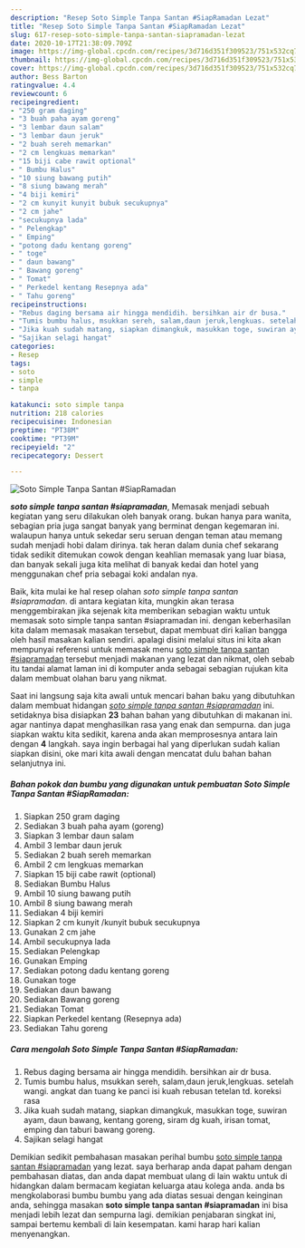 ```yaml
---
description: "Resep Soto Simple Tanpa Santan #SiapRamadan Lezat"
title: "Resep Soto Simple Tanpa Santan #SiapRamadan Lezat"
slug: 617-resep-soto-simple-tanpa-santan-siapramadan-lezat
date: 2020-10-17T21:38:09.709Z
image: https://img-global.cpcdn.com/recipes/3d716d351f309523/751x532cq70/soto-simple-tanpa-santan-siapramadan-foto-resep-utama.jpg
thumbnail: https://img-global.cpcdn.com/recipes/3d716d351f309523/751x532cq70/soto-simple-tanpa-santan-siapramadan-foto-resep-utama.jpg
cover: https://img-global.cpcdn.com/recipes/3d716d351f309523/751x532cq70/soto-simple-tanpa-santan-siapramadan-foto-resep-utama.jpg
author: Bess Barton
ratingvalue: 4.4
reviewcount: 6
recipeingredient:
- "250 gram daging"
- "3 buah paha ayam goreng"
- "3 lembar daun salam"
- "3 lembar daun jeruk"
- "2 buah sereh memarkan"
- "2 cm lengkuas memarkan"
- "15 biji cabe rawit optional"
- " Bumbu Halus"
- "10 siung bawang putih"
- "8 siung bawang merah"
- "4 biji kemiri"
- "2 cm kunyit kunyit bubuk secukupnya"
- "2 cm jahe"
- "secukupnya lada"
- " Pelengkap"
- " Emping"
- "potong dadu kentang goreng"
- " toge"
- " daun bawang"
- " Bawang goreng"
- " Tomat"
- " Perkedel kentang Resepnya ada"
- " Tahu goreng"
recipeinstructions:
- "Rebus daging bersama air hingga mendidih. bersihkan air dr busa."
- "Tumis bumbu halus, msukkan sereh, salam,daun jeruk,lengkuas. setelah wangi. angkat dan tuang ke panci isi kuah rebusan tetelan td. koreksi rasa"
- "Jika kuah sudah matang, siapkan dimangkuk, masukkan toge, suwiran ayam, daun bawang, kentang goreng, siram dg kuah, irisan tomat, emping dan taburi bawang goreng."
- "Sajikan selagi hangat"
categories:
- Resep
tags:
- soto
- simple
- tanpa

katakunci: soto simple tanpa 
nutrition: 218 calories
recipecuisine: Indonesian
preptime: "PT38M"
cooktime: "PT39M"
recipeyield: "2"
recipecategory: Dessert

---
```



![Soto Simple Tanpa Santan #SiapRamadan](https://img-global.cpcdn.com/recipes/3d716d351f309523/751x532cq70/soto-simple-tanpa-santan-siapramadan-foto-resep-utama.jpg)

<b><i>soto simple tanpa santan #siapramadan</i></b>, Memasak menjadi sebuah kegiatan yang seru dilakukan oleh banyak orang. bukan hanya para wanita, sebagian pria juga sangat banyak yang berminat dengan kegemaran ini. walaupun hanya untuk sekedar seru seruan dengan teman atau memang sudah menjadi hobi dalam dirinya. tak heran dalam dunia chef sekarang tidak sedikit ditemukan cowok dengan keahlian memasak yang luar biasa, dan banyak sekali juga kita melihat di banyak kedai dan hotel yang menggunakan chef pria sebagai koki andalan nya.

Baik, kita mulai ke hal resep olahan <i>soto simple tanpa santan #siapramadan</i>. di antara kegiatan kita, mungkin akan terasa menggembirakan jika sejenak kita memberikan sebagian waktu untuk memasak soto simple tanpa santan #siapramadan ini. dengan keberhasilan kita dalam memasak masakan tersebut, dapat membuat diri kalian bangga oleh hasil masakan kalian sendiri. apalagi disini melalui situs ini kita akan mempunyai referensi untuk memasak menu <u>soto simple tanpa santan #siapramadan</u> tersebut menjadi makanan yang lezat dan nikmat, oleh sebab itu tandai alamat laman ini di komputer anda sebagai sebagian rujukan kita dalam membuat olahan baru yang nikmat.




Saat ini langsung saja kita awali untuk mencari bahan baku yang dibutuhkan dalam membuat hidangan <u><i>soto simple tanpa santan #siapramadan</i></u> ini. setidaknya bisa disiapkan <b>23</b> bahan bahan yang dibutuhkan di makanan ini. agar nantinya dapat menghasilkan rasa yang enak dan sempurna. dan juga siapkan waktu kita sedikit, karena anda akan memprosesnya antara lain dengan <b>4</b> langkah. saya ingin berbagai hal yang diperlukan sudah kalian siapkan disini, oke mari kita awali dengan mencatat dulu bahan bahan selanjutnya ini.

<!--inarticleads1-->

##### Bahan pokok dan bumbu yang digunakan untuk pembuatan Soto Simple Tanpa Santan #SiapRamadan:

1. Siapkan 250 gram daging
1. Sediakan 3 buah paha ayam (goreng)
1. Siapkan 3 lembar daun salam
1. Ambil 3 lembar daun jeruk
1. Sediakan 2 buah sereh memarkan
1. Ambil 2 cm lengkuas memarkan
1. Siapkan 15 biji cabe rawit (optional)
1. Sediakan  Bumbu Halus
1. Ambil 10 siung bawang putih
1. Ambil 8 siung bawang merah
1. Sediakan 4 biji kemiri
1. Siapkan 2 cm kunyit /kunyit bubuk secukupnya
1. Gunakan 2 cm jahe
1. Ambil secukupnya lada
1. Sediakan  Pelengkap
1. Gunakan  Emping
1. Sediakan potong dadu kentang goreng
1. Gunakan  toge
1. Sediakan  daun bawang
1. Sediakan  Bawang goreng
1. Sediakan  Tomat
1. Siapkan  Perkedel kentang (Resepnya ada)
1. Sediakan  Tahu goreng




<!--inarticleads2-->

##### Cara mengolah Soto Simple Tanpa Santan #SiapRamadan:

1. Rebus daging bersama air hingga mendidih. bersihkan air dr busa.
1. Tumis bumbu halus, msukkan sereh, salam,daun jeruk,lengkuas. setelah wangi. angkat dan tuang ke panci isi kuah rebusan tetelan td. koreksi rasa
1. Jika kuah sudah matang, siapkan dimangkuk, masukkan toge, suwiran ayam, daun bawang, kentang goreng, siram dg kuah, irisan tomat, emping dan taburi bawang goreng.
1. Sajikan selagi hangat




Demikian sedikit pembahasan masakan perihal bumbu <u>soto simple tanpa santan #siapramadan</u> yang lezat. saya berharap anda dapat paham dengan pembahasan diatas, dan anda dapat membuat ulang di lain waktu untuk di hidangkan dalam bermacam kegiatan keluarga atau kolega anda. anda bs mengkolaborasi bumbu bumbu yang ada diatas sesuai dengan keinginan anda, sehingga masakan <b>soto simple tanpa santan #siapramadan</b> ini bisa menjadi lebih lezat dan sempurna lagi. demikian penjabaran singkat ini, sampai bertemu kembali di lain kesempatan. kami harap hari kalian menyenangkan.
